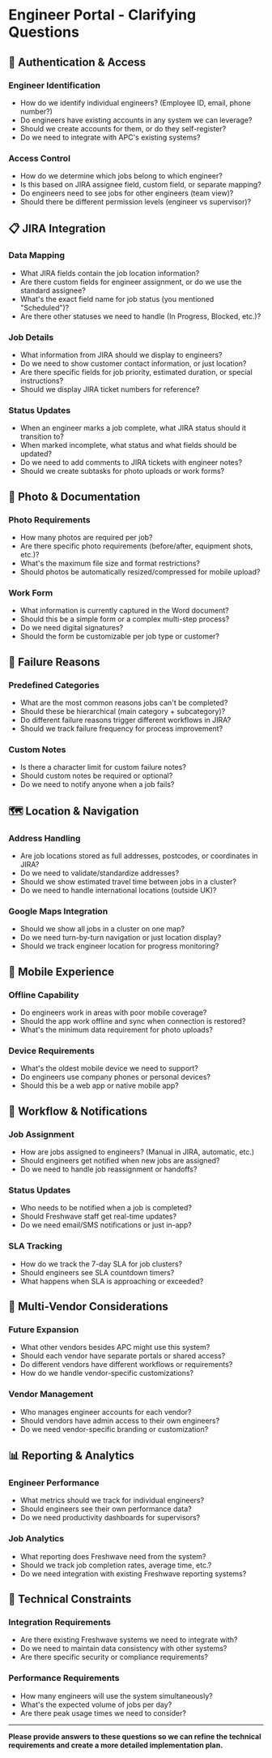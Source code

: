 # Engineer Portal - Clarifying Questions

## 🔐 Authentication & Access

### **Engineer Identification**
- How do we identify individual engineers? (Employee ID, email, phone number?)
- Do engineers have existing accounts in any system we can leverage?
- Should we create accounts for them, or do they self-register?
- Do we need to integrate with APC's existing systems?

### **Access Control**
- How do we determine which jobs belong to which engineer?
- Is this based on JIRA assignee field, custom field, or separate mapping?
- Do engineers need to see jobs for other engineers (team view)?
- Should there be different permission levels (engineer vs supervisor)?

## 📋 JIRA Integration

### **Data Mapping**
- What JIRA fields contain the job location information?
- Are there custom fields for engineer assignment, or do we use the standard assignee?
- What's the exact field name for job status (you mentioned "Scheduled")?
- Are there other statuses we need to handle (In Progress, Blocked, etc.)?

### **Job Details**
- What information from JIRA should we display to engineers?
- Do we need to show customer contact information, or just location?
- Are there specific fields for job priority, estimated duration, or special instructions?
- Should we display JIRA ticket numbers for reference?

### **Status Updates**
- When an engineer marks a job complete, what JIRA status should it transition to?
- When marked incomplete, what status and what fields should be updated?
- Do we need to add comments to JIRA tickets with engineer notes?
- Should we create subtasks for photo uploads or work forms?

## 📸 Photo & Documentation

### **Photo Requirements**
- How many photos are required per job?
- Are there specific photo requirements (before/after, equipment shots, etc.)?
- What's the maximum file size and format restrictions?
- Should photos be automatically resized/compressed for mobile upload?

### **Work Form**
- What information is currently captured in the Word document?
- Should this be a simple form or a complex multi-step process?
- Do we need digital signatures?
- Should the form be customizable per job type or customer?

## 🚫 Failure Reasons

### **Predefined Categories**
- What are the most common reasons jobs can't be completed?
- Should these be hierarchical (main category + subcategory)?
- Do different failure reasons trigger different workflows in JIRA?
- Should we track failure frequency for process improvement?

### **Custom Notes**
- Is there a character limit for custom failure notes?
- Should custom notes be required or optional?
- Do we need to notify anyone when a job fails?

## 🗺️ Location & Navigation

### **Address Handling**
- Are job locations stored as full addresses, postcodes, or coordinates in JIRA?
- Do we need to validate/standardize addresses?
- Should we show estimated travel time between jobs in a cluster?
- Do we need to handle international locations (outside UK)?

### **Google Maps Integration**
- Should we show all jobs in a cluster on one map?
- Do we need turn-by-turn navigation or just location display?
- Should we track engineer location for progress monitoring?

## 📱 Mobile Experience

### **Offline Capability**
- Do engineers work in areas with poor mobile coverage?
- Should the app work offline and sync when connection is restored?
- What's the minimum data requirement for photo uploads?

### **Device Requirements**
- What's the oldest mobile device we need to support?
- Do engineers use company phones or personal devices?
- Should this be a web app or native mobile app?

## 🔄 Workflow & Notifications

### **Job Assignment**
- How are jobs assigned to engineers? (Manual in JIRA, automatic, etc.)
- Should engineers get notified when new jobs are assigned?
- Do we need to handle job reassignment or handoffs?

### **Status Updates**
- Who needs to be notified when a job is completed?
- Should Freshwave staff get real-time updates?
- Do we need email/SMS notifications or just in-app?

### **SLA Tracking**
- How do we track the 7-day SLA for job clusters?
- Should engineers see SLA countdown timers?
- What happens when SLA is approaching or exceeded?

## 🏢 Multi-Vendor Considerations

### **Future Expansion**
- What other vendors besides APC might use this system?
- Should each vendor have separate portals or shared access?
- Do different vendors have different workflows or requirements?
- How do we handle vendor-specific customizations?

### **Vendor Management**
- Who manages engineer accounts for each vendor?
- Should vendors have admin access to their own engineers?
- Do we need vendor-specific branding or customization?

## 📊 Reporting & Analytics

### **Engineer Performance**
- What metrics should we track for individual engineers?
- Should engineers see their own performance data?
- Do we need productivity dashboards for supervisors?

### **Job Analytics**
- What reporting does Freshwave need from the system?
- Should we track job completion rates, average time, etc.?
- Do we need integration with existing Freshwave reporting systems?

## 🔧 Technical Constraints

### **Integration Requirements**
- Are there existing Freshwave systems we need to integrate with?
- Do we need to maintain data consistency with other systems?
- Are there specific security or compliance requirements?

### **Performance Requirements**
- How many engineers will use the system simultaneously?
- What's the expected volume of jobs per day?
- Are there peak usage times we need to consider?

---

**Please provide answers to these questions so we can refine the technical requirements and create a more detailed implementation plan.**
